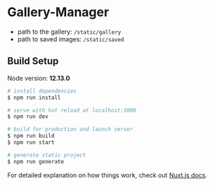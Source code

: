 # Gallery-Manager

* path to the gallery: `/static/gallery`
* path to saved images: `/static/saved`

## Build Setup

Node version: **12.13.0**

``` bash
# install dependencies
$ npm run install

# serve with hot reload at localhost:3000
$ npm run dev

# build for production and launch server
$ npm run build
$ npm run start

# generate static project
$ npm run generate
```

For detailed explanation on how things work, check out [Nuxt.js docs](https://nuxtjs.org).
